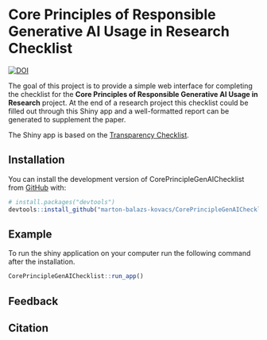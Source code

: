 
<!-- README.md is generated from README.Rmd. Please edit that file -->

# Core Principles of Responsible Generative AI Usage in Research Checklist

<!-- badges: start -->

[![DOI](https://zenodo.org/badge/652677533.svg)](https://doi.org/10.5281/zenodo.15657711)
<!-- badges: end -->

The goal of this project is to provide a simple web interface for
completing the checklist for the **Core Principles of Responsible
Generative AI Usage in Research** project. At the end of a research
project this checklist could be filled out through this Shiny app and a
well-formatted report can be generated to supplement the paper.

The Shiny app is based on the [Transparency
Checklist](https://github.com/BalazsAczel/TransparencyChecklist).

## Installation

You can install the development version of CorePrincipleGenAIChecklist
from [GitHub](https://github.com/) with:

``` r
# install.packages("devtools")
devtools::install_github("marton-balazs-kovacs/CorePrincipleGenAIChecklist")
```

## Example

To run the shiny application on your computer run the following command
after the installation.

``` r
CorePrincipleGenAIChecklist::run_app()
```

## Feedback

## Citation
